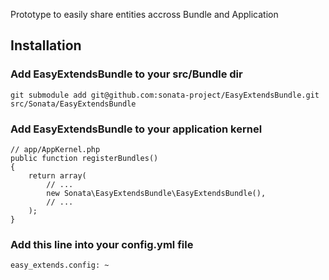 Prototype to easily share entities accross Bundle and Application


## Installation

### Add EasyExtendsBundle to your src/Bundle dir

    git submodule add git@github.com:sonata-project/EasyExtendsBundle.git src/Sonata/EasyExtendsBundle

### Add EasyExtendsBundle to your application kernel

    // app/AppKernel.php
    public function registerBundles()
    {
        return array(
            // ...
            new Sonata\EasyExtendsBundle\EasyExtendsBundle(),
            // ...
        );
    }


### Add this line into your config.yml file 

    easy_extends.config: ~


